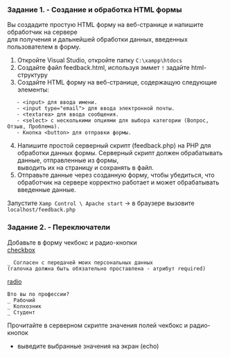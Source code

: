 ### Задание 1. - Создание и обработка HTML формы

Вы создадите простую HTML форму на веб-странице и напишите обработчик на сервере  
для получения и дальнейшей обработки данных, введенных пользователем в форму.

1. Откройте Visual Studio, откройте папку `C:\xampp\htdocs`
2. Создайте файл feedback.html, используя эммет `!` задайте html-структуру 
3. Создайте HTML форму на веб-странице, содержащую следующие элементы:
```
   - <input> для ввода имени.
   - <input type="email"> для ввода электронной почты.
   - <textarea> для ввода сообщения.
   - <select> с несколькими опциями для выбора категории (Вопрос, Отзыв, Проблема).
   - Кнопка <button> для отправки формы.
```
4. Напишите простой серверный скрипт (feedback.php) на PHP для обработки данных формы.
Серверный скрипт должен обрабатывать данные, отправленные из формы,  
выводить их на страницу и сохранять в файл.  
5. Отправьте данные через созданную форму, чтобы убедиться, что обработчик на сервере
корректно работает и может обрабатывать введенные данные.  

Запустите `Xamp Control \ Apache start` -> в браузере вызовите `localhost/feedback.php`

### Задание 2. - Переключатели

Добавьте в форму чекбокс и радио-кнопки  
[checkbox](https://developer.mozilla.org/en-US/docs/Web/HTML/Element/input/checkbox)  
```
_ Согласен с передачей моих персональных данных
(галочка должна быть обязательно проставлена - атрибут required)
```
[radio](https://developer.mozilla.org/en-US/docs/Web/HTML/Element/input/radio)  
```
Вто вы по профессии?
_ Рабочий
_ Колхозник
_ Студент
```
Прочитайте в серверном скрипте значения полей чекбокс и радио-кнопок  
- выведите выбранные значения на экран (echo)

